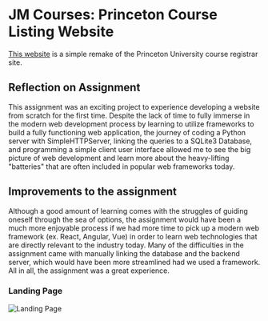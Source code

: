 # JM Courses: Princeton Course Listing Website

[This website](https://jmcourses.herokuapp.com/) is a simple remake of the Princeton University course registrar site.

## Reflection on Assignment

This assignment was an exciting project to experience developing a website from scratch for the first time. Despite the lack of time to fully immerse in the modern web development process by learning to utilize frameworks to build a fully functioning web application, the journey of coding a Python server with SimpleHTTPServer, linking the queries to a SQLite3 Database, and programming a simple client user interface allowed me to see the big picture of web development and learn more about the heavy-lifting "batteries" that are often included in popular web frameworks today.

## Improvements to the assignment

Although a good amount of learning comes with the struggles of guiding oneself through the sea of options, the assignment would have been a much more enjoyable process if we had more time to pick up a modern web framework (ex. React, Angular, Vue) in order to learn web technologies that are directly relevant to the industry today. Many of the difficulties in the assignment came with manually linking the database and the backend server, which would have been more streamlined had we used a framework. All in all, the assignment was a great experience.

### Landing Page

![Landing Page](landing.png)
